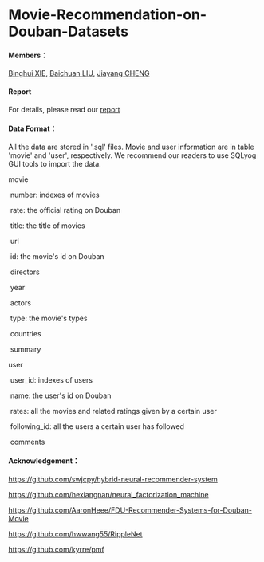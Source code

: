# Movie-Recommendation-on-Douban-Datasets

#### Members：

[Binghui XIE](https://github.com/XieBinghui), [Baichuan LIU](https://github.com/chuanchuanchuan), [Jiayang CHENG](https://github.com/loginaway)

#### Report

For details, please read our [report](https://github.com/XieBinghui/Movie-Recommendation-on-Douban-Datasets/blob/master/Movie%20Recommendation%20on%20Douban%20Datasets.pdf)

#### Data Format：

All the data are stored in '.sql' files. Movie and user information are in table 'movie' and 'user', respectively. We recommend our readers to use SQLyog GUI tools to import the data.

movie

​	number: indexes of movies

​	rate: the official rating on Douban

​	title: the title of movies

​	url

​	id: the movie's id on Douban

​	directors

​	year

​	actors

​	type: the movie's types

​	countries

​	summary

user

​	user_id: indexes of users

​	name: the user's id on Douban

​	rates: all the movies and related ratings given by a certain user

​	following_id: all the users a certain user has followed

​	comments

#### Acknowledgement：


https://github.com/swjcpy/hybrid-neural-recommender-system

https://github.com/hexiangnan/neural_factorization_machine

https://github.com/AaronHeee/FDU-Recommender-Systems-for-Douban-Movie

https://github.com/hwwang55/RippleNet

https://github.com/kyrre/pmf

